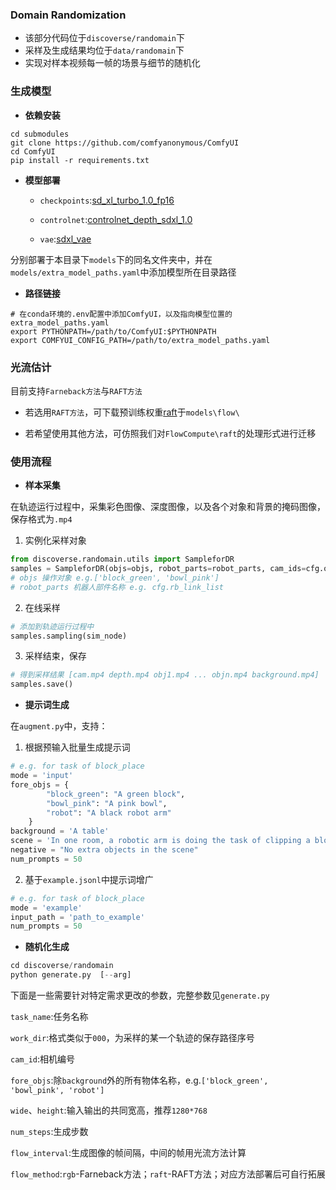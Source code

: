 ### Domain Randomization

* 该部分代码位于`discoverse/randomain`下
* 采样及生成结果均位于`data/randomain`下
* 实现对样本视频每一帧的场景与细节的随机化



### 生成模型

* **依赖安装**

```
cd submodules
git clone https://github.com/comfyanonymous/ComfyUI
cd ComfyUI
pip install -r requirements.txt
```

* **模型部署**

  - `checkpoints`:[sd_xl_turbo_1.0_fp16](https://huggingface.co/stabilityai/sdxl-turbo/blob/main/sd_xl_turbo_1.0_fp16.safetensors)

  - `controlnet`:[controlnet_depth_sdxl_1.0](https://huggingface.co/diffusers/controlnet-depth-sdxl-1.0/blob/main/diffusion_pytorch_model.safetensors)

  - `vae`:[sdxl_vae](https://huggingface.co/stabilityai/sdxl-vae/blob/main/diffusion_pytorch_model.safetensors)

分别部署于本目录下`models`下的同名文件夹中，并在`models/extra_model_paths.yaml`中添加模型所在目录路径

* **路径链接**

```
# 在conda环境的.env配置中添加ComfyUI，以及指向模型位置的extra_model_paths.yaml
export PYTHONPATH=/path/to/ComfyUI:$PYTHONPATH
export COMFYUI_CONFIG_PATH=/path/to/extra_model_paths.yaml
```



### 光流估计

目前支持`Farneback方法`与`RAFT方法`

* 若选用`RAFT方法`，可下载预训练权重[raft](https://drive.google.com/drive/folders/1sWDsfuZ3Up38EUQt7-JDTT1HcGHuJgvT)于`models\flow\`

* 若希望使用其他方法，可仿照我们对`FlowCompute\raft`的处理形式进行迁移



### 使用流程

* **样本采集**

在轨迹运行过程中，采集彩色图像、深度图像，以及各个对象和背景的掩码图像，保存格式为`.mp4`

1. 实例化采样对象

```python
from discoverse.randomain.utils import SampleforDR
samples = SampleforDR(objs=objs, robot_parts=robot_parts, cam_ids=cfg.obs_rgb_cam_id, 												save_dir=save_dir, fps=cfg.render_set['fps'])
# objs 操作对象 e.g.['block_green', 'bowl_pink']
# robot_parts 机器人部件名称 e.g. cfg.rb_link_list
```

2. 在线采样

```python
# 添加到轨迹运行过程中
samples.sampling(sim_node)
```

3. 采样结束，保存

```python
# 得到采样结果 [cam.mp4 depth.mp4 obj1.mp4 ... objn.mp4 background.mp4]
samples.save()
```

* **提示词生成**

在`augment.py`中，支持：

1. 根据预输入批量生成提示词 

```python
# e.g. for task of block_place
mode = 'input'
fore_objs = {
        "block_green": "A green block",
        "bowl_pink": "A pink bowl",
        "robot": "A black robot arm"
    }
background = 'A table'
scene = 'In one room, a robotic arm is doing the task of clipping a block into a bowl'
negative = "No extra objects in the scene"
num_prompts = 50
```

2. 基于`example.jsonl`中提示词增广

```python
# e.g. for task of block_place
mode = 'example'
input_path = 'path_to_example'
num_prompts = 50
```

* **随机化生成**

```python
cd discoverse/randomain
python generate.py  [--arg]
```

下面是一些需要针对特定需求更改的参数，完整参数见`generate.py`

`task_name`:任务名称

`work_dir`:格式类似于`000`，为采样的某一个轨迹的保存路径序号

`cam_id`:相机编号

`fore_objs`:除`background`外的所有物体名称，e.g.`['block_green', 'bowl_pink', 'robot']`

`wide`、`height`:输入输出的共同宽高，推荐`1280*768`

`num_steps`:生成步数

`flow_interval`:生成图像的帧间隔，中间的帧用光流方法计算

`flow_method`:`rgb`-Farneback方法；`raft`-RAFT方法；对应方法部署后可自行拓展



